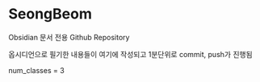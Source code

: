 # SeongBeom
Obsidian 문서 전용 Github Repository

옵시디언으로 필기한 내용들이 여기에 작성되고 1분단위로 commit, push가 진행됨


num_classes = 3